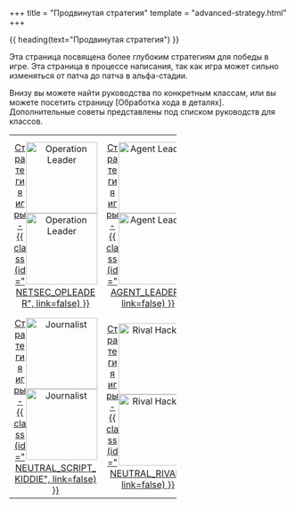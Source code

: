+++
title = "Продвинутая стратегия"
template = "advanced-strategy.html"
+++

{{ heading(text="Продвинутая стратегия") }}

Эта страница посвящена более глубоким стратегиям для победы в игре.
Эта страница в процессе написания, так как игра может сильно изменяться от патча до патча в альфа-стадии.

Внизу вы можете найти руководства по конкретным классам,
или вы можете посетить страницу [Обработка хода в деталях].
Дополнительные советы представлены под списком руководств для классов.

<table style="width: 300px;">
    <tbody>
        <tr>
            <td style="width: 150px;">
                <div style="width: 150px; display: block; text-align: center; margin: auto;"><a
                        href="https://www.playuntrusted.com/manual/advanced-strategy/operation-leader-strategy-guide/"><img
                            style="width: 128px; height: 128px; float: right;"
                            src="https://i0.wp.com/www.playuntrusted.com/classicons/1.png?w=924&amp;ssl=1"
                            alt="Operation Leader" data-recalc-dims="1"
                            class="jetpack-lazy-image jetpack-lazy-image--handled" data-lazy-loaded="1"
                            loading="eager"><noscript><img style="width: 128px; height: 128px; float: right;"
                                src="https://i0.wp.com/www.playuntrusted.com/classicons/1.png?w=924&#038;ssl=1"
                                alt="Operation Leader" data-recalc-dims="1" /></noscript></a><a
                        href="https://www.playuntrusted.com/manual/advanced-strategy/operation-leader-strategy-guide/">Стратегия игры - {{ class(id="NETSEC_OPLEADER", link=false) }}</a>
                </div>
            </td>
            <td style="width: 150px;">
                <div style="width: 150px; display: block; text-align: center; margin: auto;"><a
                        href="https://www.playuntrusted.com/manual/advanced-strategy/agent-leader-strategy-guide/"><img
                            style="width: 128px; height: 128px; float: right;"
                            src="https://i0.wp.com/www.playuntrusted.com/classicons/15.png?w=924&amp;ssl=1"
                            alt="Agent Leader" data-recalc-dims="1"
                            class="jetpack-lazy-image jetpack-lazy-image--handled" data-lazy-loaded="1"
                            loading="eager"><noscript><img style="width: 128px; height: 128px; float: right;"
                                src="https://i0.wp.com/www.playuntrusted.com/classicons/15.png?w=924&#038;ssl=1"
                                alt="Agent Leader" data-recalc-dims="1" /></noscript></a><a
                        href="https://www.playuntrusted.com/manual/advanced-strategy/agent-leader-strategy-guide/">Стратегия игры - {{ class(id="AGENT_LEADER", link=false) }}</a>
                </div>
            </td>
            <td style="width: 150px;">
                <div style="width: 150px; display: block; text-align: center; margin: auto;"><a
                        href="https://www.playuntrusted.com/field-agent-strategy-guide/"><img
                            style="width: 128px; height: 128px; float: right;"
                            src="https://i1.wp.com/www.playuntrusted.com/classicons/16.png?w=924&amp;ssl=1"
                            alt="Field Agent" data-recalc-dims="1"
                            class="jetpack-lazy-image jetpack-lazy-image--handled" data-lazy-loaded="1"
                            loading="eager"><noscript><img style="width: 128px; height: 128px; float: right;"
                                src="https://i1.wp.com/www.playuntrusted.com/classicons/16.png?w=924&#038;ssl=1"
                                alt="Field Agent" data-recalc-dims="1" /></noscript></a><a
                        href="https://www.playuntrusted.com/field-agent-strategy-guide/">Стратегия игры - {{ class(id="AGENT_FIELD", link=false) }}</a>
                </div>
            </td>
            <td style="width: 150px;">
                <div style="width: 150px; display: block; text-align: center; margin: auto;"><a
                        href="https://www.playuntrusted.com/manual/advanced-strategy/mole-strategy-guide/"><img
                            style="width: 128px; height: 128px; float: right;"
                            src="https://i0.wp.com/www.playuntrusted.com/classicons/17.png?w=924&amp;ssl=1" alt="Mole"
                            data-recalc-dims="1" class="jetpack-lazy-image jetpack-lazy-image--handled"
                            data-lazy-loaded="1" loading="eager"><noscript><img
                                style="width: 128px; height: 128px; float: right;"
                                src="https://i0.wp.com/www.playuntrusted.com/classicons/17.png?w=924&#038;ssl=1"
                                alt="Mole" data-recalc-dims="1" /></noscript></a><a
                        href="https://www.playuntrusted.com/manual/advanced-strategy/mole-strategy-guide/">Стратегия игры - Крот (О/И/Н)</a>
                </div>
            </td>
            <td style="width: 150px;">
                <div style="width: 150px; display: block; text-align: center; margin: auto;"><a
                        href="https://www.playuntrusted.com/manual/advanced-strategy/runaway-snitch-strategy-guide/"><img
                            style="width: 128px; height: 128px; float: right;"
                            src="https://i2.wp.com/www.playuntrusted.com/classicons/21.png?w=924&amp;ssl=1"
                            alt="Runawy Snitch" data-recalc-dims="1"
                            class="jetpack-lazy-image jetpack-lazy-image--handled" data-lazy-loaded="1"
                            loading="eager"><noscript><img style="width: 128px; height: 128px; float: right;"
                                src="https://i2.wp.com/www.playuntrusted.com/classicons/21.png?w=924&#038;ssl=1"
                                alt="Runawy Snitch" data-recalc-dims="1" /></noscript></a><a
                        href="https://www.playuntrusted.com/manual/advanced-strategy/runaway-snitch-strategy-guide/">Стратегия игры - {{ class(id="AGENT_RUNAWAY_SNITCH", link=false) }}</a>
                </div>
            </td>
            <td style="width: 150px;">
                <div style="width: 150px; display: block; text-align: center; margin: auto;"><a
                        href="https://www.playuntrusted.com/manual/advanced-strategy/script-kiddie-strategy-guide/"><img
                            style="width: 128px; height: 128px; float: right;"
                            src="https://i1.wp.com/www.playuntrusted.com/classicons/11.png?w=924&amp;ssl=1"
                            alt="Script Kiddie" data-recalc-dims="1"
                            class="jetpack-lazy-image jetpack-lazy-image--handled" data-lazy-loaded="1"
                            loading="eager"><noscript><img style="width: 128px; height: 128px; float: right;"
                                src="https://i1.wp.com/www.playuntrusted.com/classicons/11.png?w=924&#038;ssl=1"
                                alt="Script Kiddie" data-recalc-dims="1" /></noscript></a><a
                        href="https://www.playuntrusted.com/manual/advanced-strategy/script-kiddie-strategy-guide/">Стратегия игры - {{ class(id="NEUTRAL_SCRIPT_KIDDIE", link=false) }}</a>
                </div>
            </td>
        </tr>
        <tr>
            <td style="width: 150px;">
                <div style="width: 150px; display: block; text-align: center; margin: auto;"><a
                        href="https://www.playuntrusted.com/manual/advanced-strategy/journalist-strategy-guide/"><img
                            style="width: 128px; height: 128px; float: right;"
                            src="https://i1.wp.com/www.playuntrusted.com/classicons/10.png?w=924&amp;ssl=1"
                            alt="Journalist" data-recalc-dims="1" class="jetpack-lazy-image jetpack-lazy-image--handled"
                            data-lazy-loaded="1" loading="eager"><noscript><img
                                style="width: 128px; height: 128px; float: right;"
                                src="https://i1.wp.com/www.playuntrusted.com/classicons/10.png?w=924&#038;ssl=1"
                                alt="Journalist" data-recalc-dims="1" /></noscript></a><a
                        href="https://www.playuntrusted.com/manual/advanced-strategy/journalist-strategy-guide/">Стратегия игры - {{ class(id="NEUTRAL_SCRIPT_KIDDIE", link=false) }}</a>
                </div>
            </td>
            <td style="width: 150px;">
                <div style="width: 150px; display: block; text-align: center; margin: auto;"><a
                        href="https://www.playuntrusted.com/manual/advanced-strategy/rival-hacker-strategy-guide/"><img
                            style="width: 128px; height: 128px; float: right;"
                            src="https://i0.wp.com/www.playuntrusted.com/classicons/22.png?w=924&amp;ssl=1"
                            alt="Rival Hacker" data-recalc-dims="1"
                            class="jetpack-lazy-image jetpack-lazy-image--handled" data-lazy-loaded="1"
                            loading="eager"><noscript><img style="width: 128px; height: 128px; float: right;"
                                src="https://i0.wp.com/www.playuntrusted.com/classicons/22.png?w=924&#038;ssl=1"
                                alt="Rival Hacker" data-recalc-dims="1" /></noscript></a><a
                        href="https://www.playuntrusted.com/manual/advanced-strategy/rival-hacker-strategy-guide/">Стратегия игры - {{ class(id="NEUTRAL_RIVAL", link=false) }}</a>
                </div>
            </td>
            <td style="width: 150px;">
                <div style="width: 150px; display: block; text-align: center; margin: auto;"><a
                        href="https://www.playuntrusted.com/manual/advanced-strategy/bounty-hunter-strategy-guide/"><img
                            style="width: 128px; height: 128px; float: right;"
                            src="https://i0.wp.com/www.playuntrusted.com/classicons/12.png?w=924&amp;ssl=1"
                            alt="Bounty Hunter" data-recalc-dims="1"
                            class="jetpack-lazy-image jetpack-lazy-image--handled" data-lazy-loaded="1"
                            loading="eager"><noscript><img style="width: 128px; height: 128px; float: right;"
                                src="https://i0.wp.com/www.playuntrusted.com/classicons/12.png?w=924&#038;ssl=1"
                                alt="Bounty Hunter" data-recalc-dims="1" /></noscript></a><a
                        href="https://www.playuntrusted.com/manual/advanced-strategy/bounty-hunter-strategy-guide/">Стратегия игры - {{ class(id="NEUTRAL_BOUNTY_HUNTER", link=false) }}</a>
                </div>
            </td>
            <td style="width: 150px;">
                <div style="width: 150px; display: block; text-align: center; margin: auto;"><a
                        href="https://www.playuntrusted.com/manual/advanced-strategy/sociopath-strategy-guide/"><img
                            style="width: 128px; height: 128px; float: right;"
                            src="https://i0.wp.com/www.playuntrusted.com/classicons/13.png?w=924&amp;ssl=1"
                            alt="Sociopath" data-recalc-dims="1" class="jetpack-lazy-image jetpack-lazy-image--handled"
                            data-lazy-loaded="1" loading="eager"><noscript><img
                                style="width: 128px; height: 128px; float: right;"
                                src="https://i0.wp.com/www.playuntrusted.com/classicons/13.png?w=924&#038;ssl=1"
                                alt="Sociopath" data-recalc-dims="1" /></noscript></a><a
                        href="https://www.playuntrusted.com/manual/advanced-strategy/sociopath-strategy-guide/">Стратегия игры - {{ class(id="NEUTRAL_SOCIOPATH", link=false) }}</a>
                </div>
            </td>
            <td style="width: 150px;">
                <div style="width: 150px; display: block; text-align: center; margin: auto;"><a
                        href="https://www.playuntrusted.com/manual/advanced-strategy/resentful-criminal-strategy-guide/"><img
                            style="width: 128px; height: 128px; float: right;"
                            src="https://i0.wp.com/www.playuntrusted.com/classicons/14.png?w=924&amp;ssl=1"
                            alt="Resentful Criminal" data-recalc-dims="1"
                            class="jetpack-lazy-image jetpack-lazy-image--handled" data-lazy-loaded="1"
                            loading="eager"><noscript><img style="width: 128px; height: 128px; float: right;"
                                src="https://i0.wp.com/www.playuntrusted.com/classicons/14.png?w=924&#038;ssl=1"
                                alt="Resentful Criminal" data-recalc-dims="1" /></noscript></a><a
                        href="https://www.playuntrusted.com/manual/advanced-strategy/resentful-criminal-strategy-guide/">Стратегия игры - {{ class(id="NEUTRAL_RESENTFUL_CRIMINAL", link=false) }}</a>
                </div>
            </td>
            <td style="width: 150px;">
            </td>
        </tr>
    </tbody>
</table>
